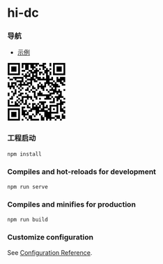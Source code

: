 # hi-dc

### 导航
- [示例](http://140.143.193.163)

![示例二维码](./src/assets/ppp.png)
### 工程启动
```shell
npm install
```

### Compiles and hot-reloads for development
```shell
npm run serve
```

### Compiles and minifies for production
```shell
npm run build
```


### Customize configuration
See [Configuration Reference](https://cli.vuejs.org/config/).
